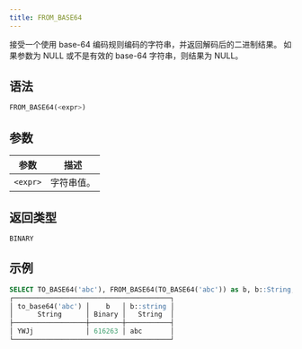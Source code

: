 ```yaml
---
title: FROM_BASE64
---
```


接受一个使用 base-64 编码规则编码的字符串，并返回解码后的二进制结果。
如果参数为 NULL 或不是有效的 base-64 字符串，则结果为 NULL。

## 语法

```sql
FROM_BASE64(<expr>)
```

## 参数

| 参数      | 描述         |
|-----------|--------------|
| `<expr>`  | 字符串值。   |

## 返回类型

`BINARY`

## 示例

```sql
SELECT TO_BASE64('abc'), FROM_BASE64(TO_BASE64('abc')) as b, b::String;
┌───────────────────────────────────────┐
│ to_base64('abc') │    b   │ b::string │
│      String      │ Binary │   String  │
├──────────────────┼────────┼───────────┤
│ YWJj             │ 616263 │ abc       │
└───────────────────────────────────────┘
```